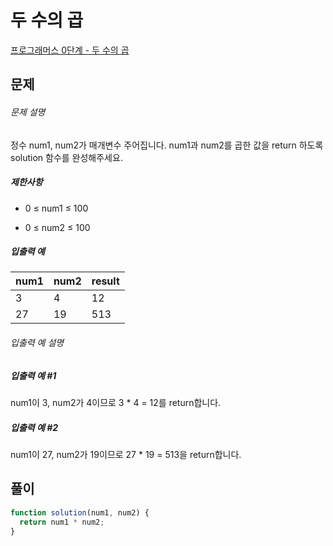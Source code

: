 # 두 수의 곱

[프로그래머스 0단계 - 두 수의 곱](https://school.programmers.co.kr/learn/courses/30/lessons/120804)

## 문제

###### 문제 설명

정수 num1, num2가 매개변수 주어집니다. num1과 num2를 곱한 값을 return 하도록 solution 함수를 완성해주세요.

##### 제한사항

- 0 ≤ num1 ≤ 100

- 0 ≤ num2 ≤ 100

##### 입출력 예

| num1 | num2 | result |
| ---- | ---- | ------ |
| 3    | 4    | 12     |
| 27   | 19   | 513    |

###### 입출력 예 설명

##### 입출력 예 #1

num1이 3, num2가 4이므로 3 \* 4 = 12를 return합니다.

##### 입출력 예 #2

num1이 27, num2가 19이므로 27 \* 19 = 513을 return합니다.

## 풀이

```javascript
function solution(num1, num2) {
  return num1 * num2;
}
```
